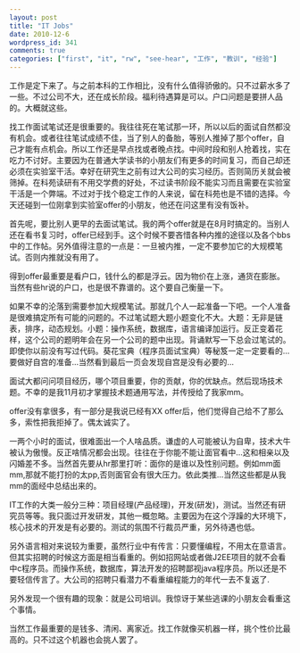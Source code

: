 ```yaml
---
layout: post
title: "IT Jobs"
date: 2010-12-6
wordpress_id: 341
comments: true
categories: ["first", "it", "rw", "see-hear", "工作", "教训", "经验"]
---
```

<meta name="_edit_last" content="1" />
<meta name="_su_description" content="找工作的一些经验教训和总结" />
<meta name="_su_keywords" content="经验,教训,总结,IT" />
<meta name="_su_rich_snippet_type" content="none" />
<meta name="_su_title" content="找工作，IT job,IT工作" />
<meta name="views" content="475" />
工作是定下来了。与之前本科的工作相比，没有什么值得骄傲的。只不过薪水多了一些。不过公司不大，还在成长阶段。福利待遇算是可以。户口问题是要拼人品的。大概就这些。

找工作面试笔试还是很重要的。我往往死在笔试那一环，所以以后的面试自然都没有机会。或者往往笔试成绩不佳，当了别人的备胎，等别人推掉了那个offer，自己才能有点机会。所以工作还是早点找或者晚点找。中间时段和别人抢着找，实在吃力不讨好。主要因为在普通大学读书的小朋友们有更多的时间复习，而自己却还必须在实验室干活。幸好在研究生之前有过大公司的实习经历。否则简历关就会被筛掉。在科苑读研有不用交学费的好处，不过读书阶段不能实习而且需要在实验室干活是一个弊端。不过对于找个稳定工作的人来说，留在科苑也是不错的选择。今天还碰到一位刚拿到实验室offer的小朋友，他还在问这里有没有饭补。

首先呢，要比别人更早的去面试笔试。我的两个offer就是在8月时搞定的。当别人还在看书复习时，offer已经到手。这个时候不要吝惜各种内推的途径以及各个bbs中的工作帖。另外值得注意的一点是：一旦被内推，一定不要参加它的大规模笔试。否则内推就没有用了。

得到offer最重要是看户口，钱什么的都是浮云。因为物价在上涨，通货在膨胀。当然有些hr说的户口，也是很不靠谱的。这个要自己衡量一下。

如果不幸的沦落到需要参加大规模笔试。那就几个人一起准备一下吧。一个人准备是很难搞定所有可能的问题的。不过笔试题大题小题变化不大。大题：无非是链表，排序，动态规划。小题：操作系统，数据库，语言编译加运行。反正变着花样，这个公司的题明年会在另一个公司的题中出现。背诵默写一下总会过笔试的。即使你以前没有写过代码。葵花宝典（程序员面试宝典）等秘笈一定一定要看的...要做好自宫的准备...当然看到最后一页会发现自宫是没有必要的...

面试大都问问项目经历，哪个项目重要，你的贡献，你的优缺点。然后现场技术题。不幸的是我11月初才掌握技术题通用写法，并传授给了我家mm。

offer没有拿很多，有一部分是我说已经有XX offer后，他们觉得自己给不了那么多，索性把我拒掉了。偶太诚实了。

一两个小时的面试，很难面出一个人啥品质。谦虚的人可能被认为自卑，技术大牛被认为傲慢。反正啥情况都会出现。往往在于你能不能让面官看中...这和相亲以及闪婚差不多。当然首先要从hr那里打听：面你的是谁以及性别问题。例如mm面mm,那就不能打扮的太pp,否则面官会有很大压力。依此类推...当然这些都是从我mm的面经中总结出来的。

IT工作的大类一般分三种：项目经理(产品经理)，开发(研发)，测试。当然还有研究员等等。我只面过开发研发，其他一概忽略。主要因为在这个浮躁的大环境下，核心技术的开发是有必要的。测试的氛围不行裁员严重，另外待遇也低。

另外语言相对来说较为重要，虽然行业中有传言：只要懂编程，不用太在意语言。但其实招聘的时候这方面是相当看重的。例如招网站或者做J2EE项目的就不会看中c程序员。而操作系统，数据库，算法开发的招聘鄙视java程序员。所以还是不要轻信传言了。大公司的招聘只看潜力不看重编程能力的年代一去不复返了.

另外发现一个很有趣的现象：就是公司培训。我惊讶于某些逃课的小朋友会看重这个事情。

当然工作最重要的是钱多、清闲、离家近。找工作就像买机器一样，挑个性价比最高的。只不过这个机器也会挑人罢了。
